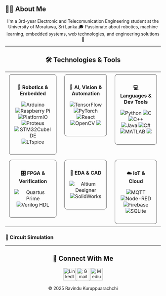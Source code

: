 ## 👨‍🎓 About Me
<p align="center">
  I'm a 3rd-year Electronic and Telecomunication Engineering student at the University of Moratuwa, Sri Lanka 🎓  
  Passionate about robotics, machine learning, embedded systems, web technologies, and engineering solutions 🚀
</p>

---

<h2 align="center">🛠️ Technologies & Tools</h2>

<table align="center" width="100%">
  <tr align="center">
    <td width="33%" valign="top">
      <div style="border: 1px solid #444; border-radius: 8px; padding: 15px; margin: 5px; min-height: 120px;">
        <p align="center"><b>🤖 Robotics & Embedded</b></p>
        <p align="center">
          <img src="https://img.shields.io/badge/Arduino-00979D?style=for-the-badge&logo=Arduino&logoColor=white" alt="Arduino"/>
          <img src="https://img.shields.io/badge/Raspberry%20Pi-A22846?style=for-the-badge&logo=Raspberry%20Pi&logoColor=white" alt="Raspberry Pi"/>
          <br>
          <img src="https://img.shields.io/badge/PlatformIO-FF7F00?style=for-the-badge&logo=PlatformIO&logoColor=white" alt="PlatformIO"/>
          <img src="https://img.shields.io/static/v1?style=for-the-badge&message=Proteus&color=0066CC&logo=proteus&logoColor=FFFFFF&label=" alt="Proteus"/
          <br>
          <img src="https://img.shields.io/badge/STM32CubeIDE-00669C?style=for-the-badge&logo=stmicroelectronics&logoColor=white" alt="STM32CubeIDE"/>
          <img src="https://img.shields.io/static/v1?style=for-the-badge&message=LTspice&color=0052CC&logo=linear-technology&logoColor=FFFFFF&label=" alt="LTspice"/>
        </p>
      </div>
    </td>
    <td width="33%" valign="top">
      <div style="border: 1px solid #444; border-radius: 8px; padding: 15px; margin: 5px; min-height: 120px;">
        <p align="center"><b>🧠 AI, Vision & Automation</b></p>
        <p align="center">
          <img src="https://img.shields.io/badge/TensorFlow-%23FF6F00.svg?style=for-the-badge&logo=TensorFlow&logoColor=white" alt="TensorFlow"/>
          <img src="https://img.shields.io/badge/PyTorch-%23EE4C2C.svg?style=for-the-badge&logo=PyTorch&logoColor=white" alt="PyTorch"/>
          <br>
          <img src="https://img.shields.io/badge/React-20232A?style=for-the-badge&logo=react&logoColor=61DAFB" alt="React"/>
          <br>
          <img src="https://img.shields.io/badge/OpenCV-5C3EE8?style=for-the-badge&logo=opencv&logoColor=white" alt="OpenCV"/>
          <img src="https://img.shields.io/badge/Docker-2496ED?style=for-the-badge&logo=docker&logoColor=white" />
        </p>
      </div>
    </td>
    <td width="33%" valign="top">
      <div style="border: 1px solid #444; border-radius: 8px; padding: 15px; margin: 5px; min-height: 120px;">
        <p align="center"><b>💻 Languages & Dev Tools</b></p>
        <p align="center">
          <img src="https://img.shields.io/badge/python-3670A0?style=for-the-badge&logo=python&logoColor=ffdd54" alt="Python"/>
          <img src="https://img.shields.io/badge/c-%23A8B9CC.svg?style=for-the-badge&logo=c&logoColor=white" alt="C"/>
          <img src="https://img.shields.io/badge/c++-%2300599C.svg?style=for-the-badge&logo=c%2B%2B&logoColor=white" alt="C++"/>
          <br>
          <img src="https://img.shields.io/badge/java-%23ED8B00.svg?style=for-the-badge&logo=openjdk&logoColor=white" alt="Java"/>
          <img src="https://img.shields.io/badge/c%23-%23239120.svg?style=for-the-badge&logo=c-sharp&logoColor=white" alt="C#"/>
          <br>
          <img src="https://img.shields.io/badge/MATLAB-0076A8?style=for-the-badge&logo=mathworks&logoColor=white" alt="MATLAB"/>
          <img src="https://img.shields.io/badge/Git-F05032?style=for-the-badge&logo=git&logoColor=white" />
        </p>
      </div>
    </td>
  </tr>
  <tr align="center">
    <td width="33%" valign="top">
      <div style="border: 1px solid #444; border-radius: 8px; padding: 15px; margin: 5px; min-height: 120px;">
        <p align="center"><b>🎛️ FPGA & Verification</b></p>
        <p align="center">
          <img src="https://img.shields.io/badge/Quartus%20Prime-003472?style=for-the-badge&logo=intel&logoColor=white" alt="Quartus Prime"/>
          <br>
          <img src="https://img.shields.io/badge/Verilog%20HDL-1E90FF?style=for-the-badge" alt="Verilog HDL"/>
        </p>
      </div>
    </td>
    <td width="33%" valign="top">
      <div style="border: 1px solid #444; border-radius: 8px; padding: 15px; margin: 5px; min-height: 120px;">
        <p align="center"><b>📐 EDA & CAD</b></p>
        <p align="center">
          <img src="https://img.shields.io/badge/Altium%20Designer-A5915F?style=for-the-badge&logo=altiumdesigner&logoColor=white" alt="Altium Designer"/>
          <br>
          <img src="https://img.shields.io/badge/SolidWorks-DA1F05?style=for-the-badge&logo=solidworks&logoColor=white" alt="SolidWorks"/>
        </p>
      </div>
    </td>
    <td width="33%" valign="top">
      <div style="border: 1px solid #444; border-radius: 8px; padding: 15px; margin: 5px; min-height: 120px;">
        <p align="center"><b>☁️ IoT & Cloud</b></p>
        <p align="center">
          <img src="https://img.shields.io/badge/MQTT-660066?style=for-the-badge&logo=mqtt&logoColor=white" alt="MQTT"/>
          <img src="https://img.shields.io/badge/Node--RED-8F0000?style=for-the-badge&logo=node-red&logoColor=white" alt="Node-RED"/>
          <br>
          <img src="https://img.shields.io/badge/Firebase-FFCA28?style=for-the-badge&logo=firebase&logoColor=black" alt="Firebase"/>
          <img src="https://img.shields.io/badge/SQLite-07405E?style=for-the-badge&logo=sqlite&logoColor=white" alt="SQLite"/>
        </p>
      </div>
    </td>
  </tr>
</table>



### 🔌 Circuit Simulation
<p align="center">
  
</p>



---

<h2 align="center">🔗 Connect With Me</h2>
<p align="center">
  <a href="https://linkedin.com/in/ravindu-rashmika" target="_blank">
    <img src="https://cdn.jsdelivr.net/gh/devicons/devicon/icons/linkedin/linkedin-original.svg" alt="LinkedIn" width="40" />
  </a>
  <a href="mailto:ravindukrashmika@gmail.com">
    <img src="https://cdn.jsdelivr.net/gh/devicons/devicon/icons/google/google-original.svg" alt="Gmail" width="40" />
  </a>
  <a href="https://medium.com/@ravindukrashmika" target="_blank">
    <img src="https://cdn.jsdelivr.net/npm/simple-icons@v11/icons/medium.svg" alt="Medium" width="40" />
  </a>
</p>

<p align="center">
  © 2025 Ravindu Kuruppuarachchi
</p>
